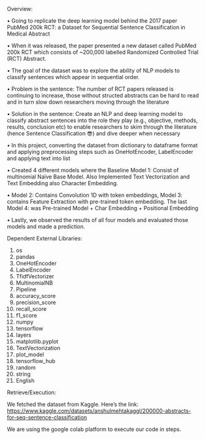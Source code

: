 Overview:

•	Going to replicate the deep learning model behind the 2017 paper PubMed 200k RCT: a Dataset for Sequential Sentence Classification in Medical Abstract

•	When it was released, the paper presented a new dataset called PubMed 200k RCT which consists of ~200,000 labelled Randomized Controlled Trial (RCT) Abstract. 

•	The goal of the dataset was to explore the ability of NLP models to classify sentences which appear in sequential order.

•	Problem in the sentence:  The number of RCT papers released is continuing to increase, those without structed abstracts can be hard to read and in turn slow down researchers moving through the literature

•	Solution in the sentence: Create an NLP and deep learning model to classify abstract sentences into the role they play (e.g., objective, methods, results, conclusion etc) to enable researchers to skim through the literature (hence Sentence Classification 😎) and dive deeper when necessary

•	In this project, converting the dataset from dictionary to dataframe format and applying preprocessing steps such as OneHotEncoder, LabelEncoder  and applying text into list

•	Created 4 different models where the Baseline Model 1: Consist of multinomial Naïve Base Model. Also Implemented Text Vectorization and Text Embedding also Character Embedding.

•	Model 2: Contains Convolution 1D with token embeddings, Model 3: contains Feature Extraction with pre-trained token embedding. The last Model 4: was Pre-trained Model + Char Embedding + Positional Embedding

•	Lastly, we observed the results of all four models and evaluated those models and made a prediction. 



Dependent External Libraries:

1.	os
2.	pandas
3.	OneHotEncoder
4.	LabelEncoder
5.	TfidfVectorizer
6.	MultinomialNB
7.	Pipeline
8.	accuracy_score
9.	precision_score
10.	recall_score 
11.	f1_score
12.	numpy
13.	tensorflow
14.	layers
15.	matplotlib.pyplot
16.	TextVectorization
17.	plot_model
18.	tensorflow_hub
19.	random
20.	string
21.	English


Retrieve/Execution:

We fetched the dataset from Kaggle. Here’s the link:
https://www.kaggle.com/datasets/anshulmehtakaggl/200000-abstracts-for-seq-sentence-classification

We are using the google colab platform to execute our code in steps.
